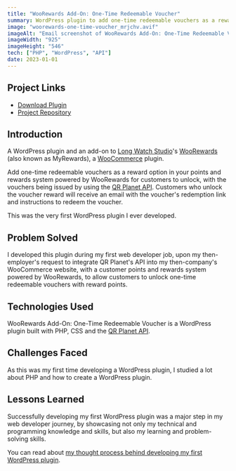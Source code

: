 ```yaml
---
title: "WooRewards Add-On: One-Time Redeemable Voucher"
summary: WordPress plugin to add one-time redeemable vouchers as a reward option to WooRewards, the WooCommerce plugin.
image: "woorewards-one-time-voucher_mrjchv.avif"
imageAlt: "Email screenshot of WooRewards Add-On: One-Time Redeemable Voucher"
imageWidth: "925"
imageHeight: "546"
tech: ["PHP", "WordPress", "API"]
date: 2023-01-01
---
```


## Project Links
- [Download Plugin](https://github.com/helenclx/woorewards-addon-one-time-voucher/releases)
- [Project Repository](https://github.com/helenclx/woorewards-addon-one-time-voucher)

## Introduction

A WordPress plugin and an add-on to [Long Watch Studio](https://plugins.longwatchstudio.com/)'s [WooRewards](https://plugins.longwatchstudio.com/product/woorewards/) (also known as MyRewards), a [WooCommerce](https://woocommerce.com/) plugin.

Add one-time redeemable vouchers as a reward option in your points and rewards system powered by WooRewards for customers to unlock, with the vouchers being issued by using the [QR Planet API](https://qrplanet.com/qr-code-api). Customers who unlock the voucher reward will receive an email with the voucher's redemption link and instructions to redeem the voucher.

This was the very first WordPress plugin I ever developed.

## Problem Solved

I developed this plugin during my first web developer job, upon my then-employer's request to integrate QR Planet's API into my then-company's WooCommerce website, with a customer points and rewards system powered by WooRewards, to allow customers to unlock one-time redeemable vouchers with reward points.

## Technologies Used

WooRewards Add-On: One-Time Redeemable Voucher is a WordPress plugin built with PHP, CSS and the [QR Planet API](https://qrplanet.com/qr-code-api).

## Challenges Faced

As this was my first time developing a WordPress plugin, I studied a lot about PHP and how to create a WordPress plugin.

## Lessons Learned

Successfully developing my first WordPress plugin was a major step in my web developer journey, by showcasing not only my technical and programming knowledge and skills, but also my learning and problem-solving skills.

You can read about [my thought process behind developing my first WordPress plugin](../blog/posts/2025-01-03-my-first-wordpress-plugin.md).

